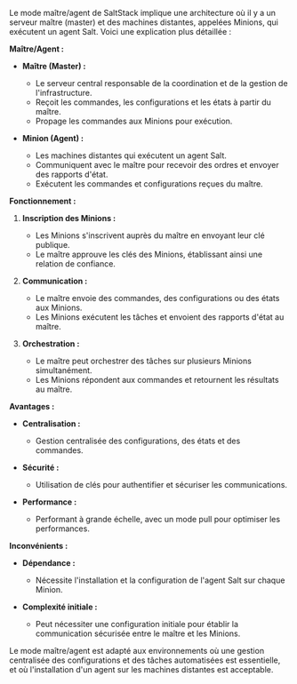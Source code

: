 Le mode maître/agent de SaltStack implique une architecture où il y a un serveur maître (master) et des machines distantes, appelées Minions, qui exécutent un agent Salt. Voici une explication plus détaillée :

**Maître/Agent :**

- **Maître (Master) :**
  - Le serveur central responsable de la coordination et de la gestion de l'infrastructure.
  - Reçoit les commandes, les configurations et les états à partir du maître.
  - Propage les commandes aux Minions pour exécution.

- **Minion (Agent) :**
  - Les machines distantes qui exécutent un agent Salt.
  - Communiquent avec le maître pour recevoir des ordres et envoyer des rapports d'état.
  - Exécutent les commandes et configurations reçues du maître.

**Fonctionnement :**

1. **Inscription des Minions :**
   - Les Minions s'inscrivent auprès du maître en envoyant leur clé publique.
   - Le maître approuve les clés des Minions, établissant ainsi une relation de confiance.

2. **Communication :**
   - Le maître envoie des commandes, des configurations ou des états aux Minions.
   - Les Minions exécutent les tâches et envoient des rapports d'état au maître.

3. **Orchestration :**
   - Le maître peut orchestrer des tâches sur plusieurs Minions simultanément.
   - Les Minions répondent aux commandes et retournent les résultats au maître.

**Avantages :**

- **Centralisation :**
  - Gestion centralisée des configurations, des états et des commandes.

- **Sécurité :**
  - Utilisation de clés pour authentifier et sécuriser les communications.

- **Performance :**
  - Performant à grande échelle, avec un mode pull pour optimiser les performances.

**Inconvénients :**

- **Dépendance :**
  - Nécessite l'installation et la configuration de l'agent Salt sur chaque Minion.

- **Complexité initiale :**
  - Peut nécessiter une configuration initiale pour établir la communication sécurisée entre le maître et les Minions.

Le mode maître/agent est adapté aux environnements où une gestion centralisée des configurations et des tâches automatisées est essentielle, et où l'installation d'un agent sur les machines distantes est acceptable.